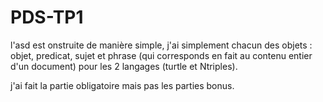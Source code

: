 # PDS-TP1

l'asd est onstruite de manière simple, j'ai simplement chacun des objets : objet, predicat, sujet et phrase (qui corresponds en fait au contenu entier d'un document) pour les 2 langages (turtle et Ntriples).

j'ai fait la partie obligatoire mais pas les parties bonus.

